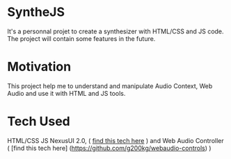 # SyntheJS

It's a personnal projet to create a synthesizer with HTML/CSS and JS code. The project will contain some features in the future.

# Motivation

This project help me to understand and manipulate Audio Context, Web Audio and use it with HTML and JS tools.

# Tech Used

HTML/CSS JS NexusUI 2.0, ( [find this tech here](https://nexus-js.github.io/ui/) ) and Web Audio Controller ( [find this tech here]  (https://github.com/g200kg/webaudio-controls) )
